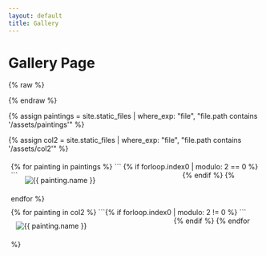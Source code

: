 ```yaml
---
layout: default
title: Gallery
---
```


# Gallery Page

{% raw %}
<style>
.column {
  width: 70%;
  box-sizing: border-box;
  padding: 5px;
}

@media (max-width: 768px) {
  .column {
    width: 100%;
    float: none;
  }
}

.gallery {
  display: flex;
  justify-content: space-between;
  flex-wrap: wrap;
}

.gallery-item {
  width: 65%;
  margin-bottom: 10px;
  display: inline-block;
  vertical-align: top;
  box-sizing: border-box;
  padding: 10px;
}

@media (max-width: 768px) {
  .gallery-item {
    width: 100%;
  }
}
</style>
{% endraw %}

{% assign paintings = site.static_files | where_exp: "file", "file.path contains '/assets/paintings'" %}

{% assign col2 = site.static_files | where_exp: "file", "file.path contains '/assets/col2'" %}

<div class="gallery">
  <div class="column">
    {% for painting in paintings %}
      ``` {% if forloop.index0 | modulo: 2 == 0 %} ```
        <div class="gallery-item">
          <img src="{{ painting.path | relative_url }}" alt="{{ painting.name }}">
        </div>
      {% endif %}
    {% endfor %}
  </div>
  
  <div class="column">
    {% for painting in col2 %}
      ```{% if forloop.index0 | modulo: 2 != 0 %} ```
        <div class="gallery-item">
          <img src="{{ painting.path | relative_url }}" alt="{{ painting.name }}">
        </div>
      {% endif %}
    {% endfor %}
  </div>
</div>

